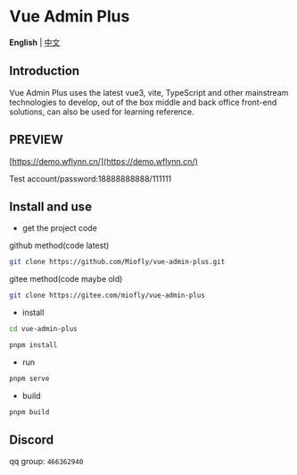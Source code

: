 # Vue Admin Plus

**English** | [中文](./README.zh-CN.md)

## Introduction

Vue Admin Plus uses the latest vue3, vite, TypeScript and other mainstream technologies to develop, out of the box middle and back office front-end solutions, can also be used for learning reference.

## PREVIEW

[https://demo.wflynn.cn/](https://demo.wflynn.cn/)

Test account/password:18888888888/111111

## Install and use

- get the project code

github method(code latest)

```bash
git clone https://github.com/Miofly/vue-admin-plus.git
```

gitee method(code maybe old)

```bash
git clone https://gitee.com/miofly/vue-admin-plus
```

- install

```bash
cd vue-admin-plus

pnpm install

```

- run

```bash
pnpm serve
```

- build

```bash
pnpm build
```

## Discord

qq group: `466362940`
